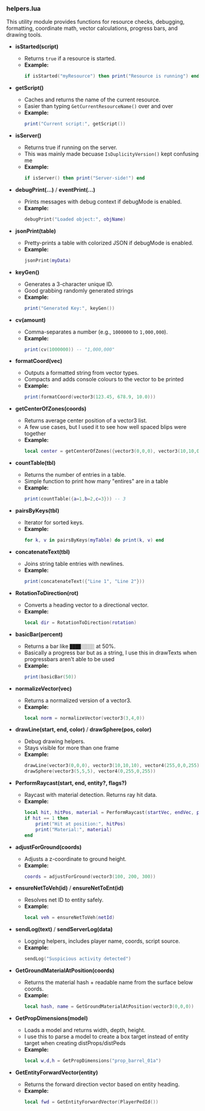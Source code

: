 ### helpers.lua
This utility module provides functions for resource checks, debugging, formatting, coordinate math, vector calculations, progress bars, and drawing tools.

- **isStarted(script)**
  - Returns `true` if a resource is started.
  - **Example:**
    ```lua
    if isStarted("myResource") then print("Resource is running") end
    ```

- **getScript()**
  - Caches and returns the name of the current resource.
  - Easier than typing `GetCurrentResourceName()` over and over
  - **Example:**
    ```lua
    print("Current script:", getScript())
    ```

- **isServer()**
  - Returns true if running on the server.
  - This was mainly made becuase `IsDuplicityVersion()` kept confusing me
  - **Example:**
    ```lua
    if isServer() then print("Server-side!") end
    ```

- **debugPrint(...)** / **eventPrint(...)**
  - Prints messages with debug context if debugMode is enabled.
  - **Example:**
    ```lua
    debugPrint("Loaded object:", objName)
    ```

- **jsonPrint(table)**
  - Pretty-prints a table with colorized JSON if debugMode is enabled.
  - **Example:**
    ```lua
    jsonPrint(myData)
    ```

- **keyGen()**
  - Generates a 3-character unique ID.
  - Good grabbing randomly generated strings
  - **Example:**
    ```lua
    print("Generated Key:", keyGen())
    ```

- **cv(amount)**
  - Comma-separates a number (e.g., `1000000` to `1,000,000`).
  - **Example:**
    ```lua
    print(cv(1000000)) -- "1,000,000"
    ```

- **formatCoord(vec)**
  - Outputs a formatted string from vector types.
  - Compacts and adds console colours to the vector to be printed
  - **Example:**
    ```lua
    print(formatCoord(vector3(123.45, 678.9, 10.0)))
    ```

- **getCenterOfZones(coords)**
  - Returns average center position of a vector3 list.
  - A few use cases, but I used it to see how well spaced blips were together
  - **Example:**
    ```lua
    local center = getCenterOfZones({vector3(0,0,0), vector3(10,10,0)})
    ```

- **countTable(tbl)**
  - Returns the number of entries in a table.
  - Simple function to print how many "entires" are in a table
  - **Example:**
    ```lua
    print(countTable({a=1,b=2,c=3})) -- 3
    ```

- **pairsByKeys(tbl)**
  - Iterator for sorted keys.
  - **Example:**
    ```lua
    for k, v in pairsByKeys(myTable) do print(k, v) end
    ```

- **concatenateText(tbl)**
  - Joins string table entries with newlines.
  - **Example:**
    ```lua
    print(concatenateText({"Line 1", "Line 2"}))
    ```

- **RotationToDirection(rot)**
  - Converts a heading vector to a directional vector.
  - **Example:**
    ```lua
    local dir = RotationToDirection(rotation)
    ```

- **basicBar(percent)**
  - Returns a bar like `████░░░░░` at 50%.
  - Basically a progress bar but as a string, I use this in drawTexts when progressbars aren't able to be used
  - **Example:**
    ```lua
    print(basicBar(50))
    ```

- **normalizeVector(vec)**
  - Returns a normalized version of a vector3.
  - **Example:**
    ```lua
    local norm = normalizeVector(vector3(3,4,0))
    ```

- **drawLine(start, end, color)** / **drawSphere(pos, color)**
  - Debug drawing helpers.
  - Stays visible for more than one frame
  - **Example:**
    ```lua
    drawLine(vector3(0,0,0), vector3(10,10,10), vector4(255,0,0,255))
    drawSphere(vector3(5,5,5), vector4(0,255,0,255))
    ```

- **PerformRaycast(start, end, entity?, flags?)**
  - Raycast with material detection. Returns ray hit data.
  - **Example:**
    ```lua
    local hit, hitPos, material = PerformRaycast(startVec, endVec, playerPed, 1)
    if hit == 1 then
        print("Hit at position:", hitPos)
        print("Material:", material)
    end
    ```

- **adjustForGround(coords)**
  - Adjusts a z-coordinate to ground height.
  - **Example:**
    ```lua
    coords = adjustForGround(vector3(100, 200, 300))
    ```

- **ensureNetToVeh(id)** / **ensureNetToEnt(id)**
  - Resolves net ID to entity safely.
  - **Example:**
    ```lua
    local veh = ensureNetToVeh(netId)
    ```

- **sendLog(text)** / **sendServerLog(data)**
  - Logging helpers, includes player name, coords, script source.
  - **Example:**
    ```lua
    sendLog("Suspicious activity detected")
    ```

- **GetGroundMaterialAtPosition(coords)**
  - Returns the material hash + readable name from the surface below coords.
  - **Example:**
    ```lua
    local hash, name = GetGroundMaterialAtPosition(vector3(0,0,0))
    ```

- **GetPropDimensions(model)**
  - Loads a model and returns width, depth, height.
  - I use this to parse a model to create a box target instead of entity target when creating distProps/distPeds
  - **Example:**
    ```lua
    local w,d,h = GetPropDimensions("prop_barrel_01a")
    ```

- **GetEntityForwardVector(entity)**
  - Returns the forward direction vector based on entity heading.
  - **Example:**
    ```lua
    local fwd = GetEntityForwardVector(PlayerPedId())
    ```